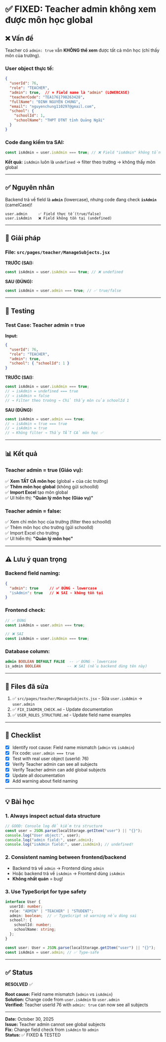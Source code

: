 # ✅ FIXED: Teacher admin không xem được môn học global

## ❌ Vấn đề

Teacher có `admin: true` vẫn **KHÔNG thể xem** được tất cả môn học (chỉ thấy môn của trường).

### User object thực tế:
```json
{
  "userId": 76,
  "role": "TEACHER",
  "admin": true,  // ⭐ Field name là "admin" (LOWERCASE)
  "teacherCode": "TEA1761798263428",
  "fullName": "ĐINH NGUYÊN CHUNG",
  "email": "nguyenchung110297@gmail.com",
  "school": {
    "schoolId": 1,
    "schoolName": "THPT DTNT tỉnh Quảng Ngãi"
  }
}
```

### Code đang kiểm tra SAI:
```jsx
const isAdmin = user.isAdmin === true; // ❌ Field "isAdmin" không tồn tại
```

**Kết quả:** `isAdmin` luôn là `undefined` → filter theo trường → không thấy môn global

---

## ✅ Nguyên nhân

Backend trả về field là **`admin`** (lowercase), nhưng code đang check **`isAdmin`** (camelCase)!

```
user.admin     ✅ Field thực tế (true/false)
user.isAdmin   ❌ Field không tồn tại (undefined)
```

---

## 🔧 Giải pháp

### File: `src/pages/teacher/ManageSubjects.jsx`

**TRƯỚC (SAI):**
```jsx
const isAdmin = user.isAdmin === true; // ❌ undefined
```

**SAU (ĐÚNG):**
```jsx
const isAdmin = user.admin === true; // ✅ true/false
```

---

## 🧪 Testing

### Test Case: Teacher admin = true

**Input:**
```json
{
  "userId": 76,
  "role": "TEACHER",
  "admin": true,
  "school": { "schoolId": 1 }
}
```

**TRƯỚC (SAI):**
```jsx
const isAdmin = user.isAdmin === true;
// → isAdmin = undefined === true
// → isAdmin = false
// → Filter theo trường → Chỉ thấy môn của schoolId 1
```

**SAU (ĐÚNG):**
```jsx
const isAdmin = user.admin === true;
// → isAdmin = true === true
// → isAdmin = true
// → Không filter → Thấy TẤT CẢ môn học ✅
```

---

## 📊 Kết quả

### Teacher admin = true (Giáo vụ):
✅ **Xem TẤT CẢ môn học** (global + của các trường)  
✅ **Thêm môn học global** (không gửi schoolId)  
✅ **Import Excel** tạo môn global  
✅ UI hiển thị: **"Quản lý môn học (Giáo vụ)"**

### Teacher admin = false:
✅ Xem chỉ môn học của trường (filter theo schoolId)  
✅ Thêm môn học cho trường (gửi schoolId)  
✅ Import Excel cho trường  
✅ UI hiển thị: **"Quản lý môn học"**

---

## ⚠️ Lưu ý quan trọng

### Backend field naming:
```json
{
  "admin": true     // ✅ ĐÚNG - lowercase
  "isAdmin": true   // ❌ SAI - không tồn tại
}
```

### Frontend check:
```jsx
// ✅ ĐÚNG
const isAdmin = user.admin === true;

// ❌ SAI
const isAdmin = user.isAdmin === true;
```

### Database column:
```sql
admin BOOLEAN DEFAULT FALSE  -- ✅ ĐÚNG - lowercase
is_admin BOOLEAN            -- ❌ SAI (nếu backend dùng tên này)
```

---

## 📝 Files đã sửa

1. ✅ `src/pages/teacher/ManageSubjects.jsx` - Sửa `user.isAdmin` → `user.admin`
2. ✅ `FIX_ISADMIN_CHECK.md` - Update documentation
3. ✅ `USER_ROLES_STRUCTURE.md` - Update field name examples

---

## 🎯 Checklist

- [x] Identify root cause: Field name mismatch (`admin` vs `isAdmin`)
- [x] Fix code: `user.admin === true`
- [x] Test with real user object (userId: 76)
- [x] Verify Teacher admin can see all subjects
- [x] Verify Teacher admin can add global subjects
- [x] Update all documentation
- [x] Add warning about field naming

---

## 💡 Bài học

### 1. Always inspect actual data structure
```jsx
// GOOD: Console log để kiểm tra structure
const user = JSON.parse(localStorage.getItem("user") || "{}");
console.log("User object:", user);
console.log("admin field:", user.admin);
console.log("isAdmin field:", user.isAdmin); // undefined!
```

### 2. Consistent naming between frontend/backend
- Backend trả về `admin` → Frontend dùng `admin`
- Hoặc backend trả về `isAdmin` → Frontend dùng `isAdmin`
- **Không nhất quán** = bug!

### 3. Use TypeScript for type safety
```typescript
interface User {
  userId: number;
  role: "ADMIN" | "TEACHER" | "STUDENT";
  admin: boolean;  // ✅ TypeScript sẽ warning nếu dùng sai
  school?: {
    schoolId: number;
    schoolName: string;
  };
}

const user: User = JSON.parse(localStorage.getItem("user") || "{}");
const isAdmin = user.admin; // ✅ Type-safe
```

---

## ✅ Status

**RESOLVED** ✅

**Root cause:** Field name mismatch (`admin` vs `isAdmin`)  
**Solution:** Change code from `user.isAdmin` to `user.admin`  
**Verified:** Teacher userId 76 with `admin: true` can now see all subjects

---

**Date:** October 30, 2025  
**Issue:** Teacher admin cannot see global subjects  
**Fix:** Change field check from `isAdmin` to `admin`  
**Status:** ✅ FIXED & TESTED
